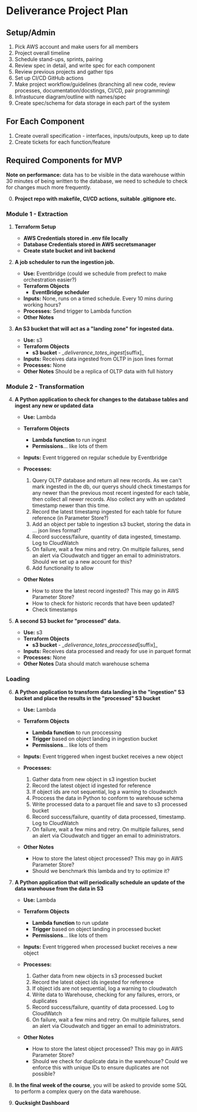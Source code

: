 # Deliverance Project Plan

## Setup/Admin

1. Pick AWS account and make users for all members
1. Project overall timeline
1. Schedule stand-ups, sprints, pairing
1. Review spec in detail, and write spec for each component
1. Review previous projects and gather tips
1. Set up CI/CD GitHub actions
1. Make project workflow/guidelines (branching all new code, review processes, documentation/docstings, CI/CD, pair programming)
1. Infrastucure diagram/outline with names/spec
1. Create spec/schema for data storage in each part of the system

## For Each Component

1. Create overall specification - interfaces, inputs/outputs, keep up to date
1. Create tickets for each function/feature

## Required Components for MVP

**Note on performance:** data has to be visible in the data warehouse within 30 minutes of being written to the database, we need to schedule to check for changes much more frequently.

0. **Project repo with makefile, CI/CD actions, suitable .gitignore etc.**

### Module 1 - Extraction

1. **Terraform Setup**

   - **AWS Credentials stored in .env file locally**
   - **Database Credentials stored in AWS secretsmanager**
   - **Create state bucket and init backend**

2. **A job scheduler to run the ingestion job.**

   - **Use:** Eventbridge (could we schedule from prefect to make orchestration easier?)
   - **Terraform Objects**
     - **EventBridge scheduler**
   - **Inputs:** None, runs on a timed schedule. Every 10 mins during working hours?
   - **Processes:** Send trigger to Lambda function
   - **Other Notes**

3. **An S3 bucket that will act as a "landing zone" for ingested data.**

   - **Use:** s3
   - **Terraform Objects**
     - **s3 bucket** - _\_deliverance_totes_ingest_[suffix]\_
   - **Inputs:** Receives data ingested from OLTP in json lines format
   - **Processes:** None
   - **Other Notes** Should be a replica of OLTP data with full history

### Module 2 - Transformation

4. **A Python application to check for changes to the database tables and ingest any new or updated data**

   - **Use:** Lambda
   - **Terraform Objects**

     - **Lambda function** to run ingest
     - **Permissions**... like lots of them

   - **Inputs:** Event triggered on regular schedule by Eventbridge
   - **Processes:**
     1. Query OLTP database and return all new records. As we can't mark ingested in the db, our querys should check timestamps for any newer than the previous most recent ingested for each table, then collect all newer records. Also collect any with an updated timestamp newer than this time.
     2. Record the latest timestamp ingested for each table for future reference (in Parameter Store?)
     3. Add an object per table to ingestion s3 bucket, storing the data in ... json lines format?
     4. Record success/failure, quantity of data ingested, timestamp. Log to CloudWatch
     5. On failure, wait a few mins and retry. On multiple failures, send an alert via Cloudwatch and tigger an email to administrators. Should we set up a new account for this?
     6. Add functionality to allow
   - **Other Notes**
     - How to store the latest record ingested? This may go in AWS Parameter Store?
     - How to check for historic records that have been updated?
     - Check timestamps

5. **A second S3 bucket for "processed" data.**

   - **Use:** s3
   - **Terraform Objects**
     - **s3 bucket** - _\_deliverance_totes_proccessed_[suffix]\_
   - **Inputs:** Receives data processed and ready for use in parquet format
   - **Processes:** None
   - **Other Notes** Data should match warehouse schema

### Loading

6. **A Python application to transform data landing in the "ingestion" S3 bucket and place the results in the "processed" S3 bucket**

   - **Use:** Lambda
   - **Terraform Objects**

     - **Lambda function** to run proccessing
     - **Trigger** based on object landing in ingestion bucket
     - **Permissions**... like lots of them

   - **Inputs:** Event triggered when ingest bucket receives a new object
   - **Processes:**
     1. Gather data from new object in s3 ingestion bucket
     2. Record the latest object id ingested for reference
     3. If object ids are not sequential, log a warning to cloudwatch
     4. Proccess the data in Python to conform to warehouse schema
     5. Write processed data to a parquet file and save to s3 processed bucket
     6. Record success/failure, quantity of data processed, timestamp. Log to CloudWatch
     7. On failure, wait a few mins and retry. On multiple failures, send an alert via Cloudwatch and tigger an email to administrators.
   - **Other Notes**
     - How to store the latest object processed? This may go in AWS Parameter Store?
     - Should we benchmark this lambda and try to optimize it?

7. **A Python application that will periodically schedule an update of the data warehouse from the data in S3**

   - **Use:** Lambda
   - **Terraform Objects**

     - **Lambda function** to run update
     - **Trigger** based on object landing in processed bucket
     - **Permissions**... like lots of them

   - **Inputs:** Event triggered when processed bucket receives a new object
   - **Processes:**
     1. Gather data from new objects in s3 processed bucket
     2. Record the latest object ids ingested for reference
     3. If object ids are not sequential, log a warning to cloudwatch
     4. Write data to Warehouse, checking for any failures, errors, or duplicates
     5. Record success/failure, quantity of data processed. Log to CloudWatch
     6. On failure, wait a few mins and retry. On multiple failures, send an alert via Cloudwatch and tigger an email to administrators.
   - **Other Notes**
     - How to store the latest object processed? This may go in AWS Parameter Store?
     - Should we check for duplicate data in the warehouse? Could we enforce this with unique IDs to ensure duplicates are not possible?

8. **In the final week of the course**, you will be asked to provide some SQL to perform a complex query on the data warehouse.

9. **Qucksight Dashboard**
